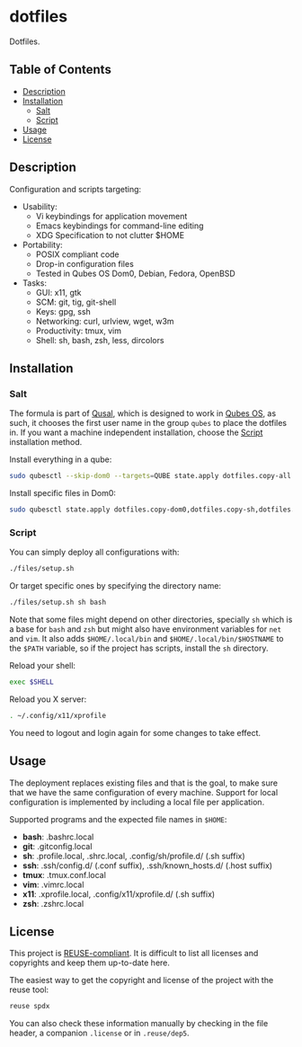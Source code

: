 # dotfiles

<!--
SPDX-FileCopyrightText: 2023 - 2024 Benjamin Grande M. S. <ben.grande.b@gmail.com>

SPDX-License-Identifier: CC-BY-SA-4.0
-->

Dotfiles.

## Table of Contents

*   [Description](#description)
*   [Installation](#installation)
    *   [Salt](#salt)
    *   [Script](#script)
*   [Usage](#usage)
*   [License](#license)

## Description

Configuration and scripts targeting:

*   Usability:
    *   Vi keybindings for application movement
    *   Emacs keybindings for command-line editing
    *   XDG Specification to not clutter $HOME
*   Portability:
    *   POSIX compliant code
    *   Drop-in configuration files
    *   Tested in Qubes OS Dom0, Debian, Fedora, OpenBSD
*   Tasks:
    *   GUI: x11, gtk
    *   SCM: git, tig, git-shell
    *   Keys: gpg, ssh
    *   Networking: curl, urlview, wget, w3m
    *   Productivity: tmux, vim
    *   Shell: sh, bash, zsh, less, dircolors

## Installation

### Salt

The formula is part of [Qusal](https://github.com/ben-grande/qusal/issues/43),
which is designed to work in [Qubes OS](https://www.qubes-os.org/), as such,
it chooses the first user name in the group `qubes` to place the dotfiles in.
If you want a machine independent installation, choose the [Script](#script)
installation method.

Install everything in a qube:

```sh
sudo qubesctl --skip-dom0 --targets=QUBE state.apply dotfiles.copy-all
```

Install specific files in Dom0:

```sh
sudo qubesctl state.apply dotfiles.copy-dom0,dotfiles.copy-sh,dotfiles.copy-vim,dotfiles.copy-x11
```

### Script

You can simply deploy all configurations with:

```sh
./files/setup.sh
```

Or target specific ones by specifying the directory name:

```sh
./files/setup.sh sh bash
```

Note that some files might depend on other directories, specially `sh` which
is a base for `bash` and `zsh` but might also have environment variables for
`net` and `vim`. It also adds `$HOME/.local/bin` and
`$HOME/.local/bin/$HOSTNAME` to the `$PATH` variable, so if the project has
scripts, install the `sh` directory.

Reload your shell:

```sh
exec $SHELL
```

Reload you X server:

```sh
. ~/.config/x11/xprofile
```

You need to logout and login again for some changes to take effect.

## Usage

The deployment replaces existing files and that is the goal, to make sure that
we have the same configuration of every machine. Support for local
configuration is implemented by including a local file per application.

Supported programs and the expected file names in `$HOME`:

*   **bash**: .bashrc.local
*   **git**:  .gitconfig.local
*   **sh**:   .profile.local, .shrc.local, .config/sh/profile.d/ (.sh suffix)
*   **ssh**:  .ssh/config.d/ (.conf suffix), .ssh/known_hosts.d/ (.host suffix)
*   **tmux**: .tmux.conf.local
*   **vim**:  .vimrc.local
*   **x11**:  .xprofile.local, .config/x11/xprofile.d/ (.sh suffix)
*   **zsh**:  .zshrc.local

## License

This project is [REUSE-compliant](https://reuse.software). It is difficult to
list all licenses and copyrights and keep them up-to-date here.

The easiest way to get the copyright and license of the project with the reuse
tool:

```sh
reuse spdx
```

You can also check these information manually by checking in the file header,
a companion `.license` or in `.reuse/dep5`.
